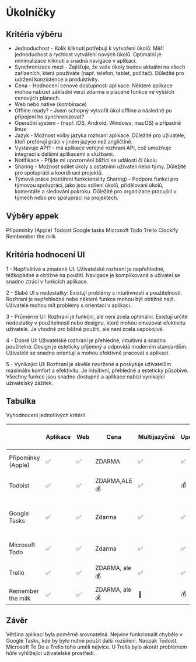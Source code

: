 # Úkolníčky

## Kritéria výběru

 * Jednoduchost - Kolik kliknutí potřebuji k vytvoření úkolů: Měří jednoduchost a rychlost vytváření nových úkolů. Optimální je minimalizace kliknutí a snadná navigace v 
   aplikaci.
* Synchronizace mezi - Zajišťuje, že vaše úkoly budou aktuální na všech zařízeních, která používáte (např. telefon, tablet, počítač). Důležité pro udržení konzistence a produktivity.
* Cena - Hodnocení cenové dostupnosti aplikace. Některé aplikace mohou nabízet základní verzi zdarma a placené funkce ve vyšších cenových plánech.
* Web nebo native (kombinace)
* Offline ready? - Jsem schopný vytvořit úkol offline a následně po připojení ho synchronizovat?
* Operační systém -  (např. iOS, Android, Windows, macOS) a případně linux
* Jazyk -  Možnost volby jazyka rozhraní aplikace. Důležité pro uživatele, kteří preferují práci v jiném jazyce než angličtině.
* Vystavuje API? - má aplikace veřejné rozhraní API, což umožňuje integraci s dalšími aplikacemi a službami.
* Notifikace - Přijde mi upozornění blížící se události či úkolu
* Sharing - Možnost sdílet úkoly s ostatními uživateli nebo týmy. Důležité pro spolupráci a koordinaci projektů.
* Týmová práce (rozšíření funkcionality Sharing) - Podpora funkcí pro týmovou spolupráci, jako jsou sdílení úkolů, přidělování úkolů, komentáře a sledování pokroku. Důležité pro organizace pracující v týmech nebo pro spolupráci na projektech.

## Výběry appek

Přípomínky (Apple)
Todoist
Google tasks
Microsoft Todo
Trello
Clockify
Rembember the milk 

## Kritéria hodnocení UI 
1 - Nepřívětivé a zmatené UI: Uživatelské rozhraní je nepřehledné, těžkopádné a obtížné na použití. Navigace je komplikovaná a uživatel se snadno ztrácí v funkcích aplikace.

2 - Slabé UI s nedostatky: Existují problémy s intuitivností a použitelností. Rozhraní je nepřehledné nebo některé funkce mohou být obtížné najít. Uživatelé mohou mít problémy s orientací v aplikaci.

3 - Průměrné UI: Rozhraní je funkční, ale není zcela optimální. Existují určité nedostatky v použitelnosti nebo designu, které mohou omezovat efektivitu uživatele. Je vhodné pro běžné použití, ale není zcela uspokojivé.

4 - Dobré UI: Uživatelské rozhraní je přehledné, intuitivní a snadno použitelné. Design je esteticky příjemný a odpovídá moderním standardům. Uživatelé se snadno orientují a mohou efektivně pracovat s aplikací.

5 - Vynikající UI: Rozhraní je skvěle navržené a poskytuje uživatelům maximální komfort a efektivitu. Je intuitivní, přehledné a esteticky působivé. Všechny funkce jsou snadno dostupné a aplikace nabízí vynikající uživatelský zážitek.

## Tabulka 
Vyhodnocení jednotlivých kritérií 

|                    | Aplikace | Web | Cena          | Multijazyčné | Upozornění | Sdílení | API | Operační systémy                      | Funkčnost bez internetu | Synchronizace | Jednoduchost zadání* | Ekosystémy | Štítkování | Skupiny | UX (1-5) | Integrace kalendářů        |
|--------------------|----------|-----|---------------|--------------|------------|---------|-----|---------------------------------------|-------------------------|---------------|----------------------|------------|------------|---------|----------|----------------------------|
| Připomínky (Apple) | ✅        | ✅   | ZDARMA        | ✅            | ✅          | ✅       | ✅   | iOS                                   | ✅                       | ✅             | 2                    | Apple      | Ano        | Ne      | 5        | iCalendar, Google calendar |
| Todoist            | ✅        | ✅   | ZDARMA,ALE 💰  | ✅            | 💰          | ✅       | ✅   | Snad všechny, linux app               | ✅                       | ✅             | 2                    | Ne         | Ano        | 💰       | 5        | Google Calendar            |
| Google Tasks       | ✅        | ✅   | Zdarma        | ✅            | ✅          | NE      | ✅   | všechny relevantní (nemá nativní WIN) | ✅                       | ✅             | 2                    | Google     | Ne         | Ne      | 4        | Google Calendar            |
| Microsoft Todo     | ✅        | ✅   | Zdarma        | ✅            | ✅          | ✅       | ✅   | Windows, iOS, Android                 | ✅                       | ✅             | 2                    | Microsoft  | Ano        | Ano     | 5        | Google Calendar            |
| Trello             | ✅        | ✅   | ZDARMA, ale 💰 | ✅            | ✅          | ✅       | ✅   | Všechny relevantní                    | ✅                       | ✅             | 2-ish                | Ne         | Ano        | Ano     | 2        | iCalendar, Google calendar |
| Remember the milk  | ✅        | ✅   | ZDARMA, ale 💰 | 🥴            | 💰          | ✅       | ✅   | Všechny relevantní                    | ✅                       | ✅             | 2                    | Ne         | 💰          | 💰       | 3        | iCalendar                  |

## Závěr 
Většina aplikací byla poměrně srovnatelná. Nejvíce funkcionalit chybělo v Google Tasks, kde by bylo nutné použít další rozšiření. Naopak Todoist, Microsoft To Do a Trello toho uměli nejvíce. U Trella bylo akorát problémem hůře vyhlížející uživatelské prostředí. 
